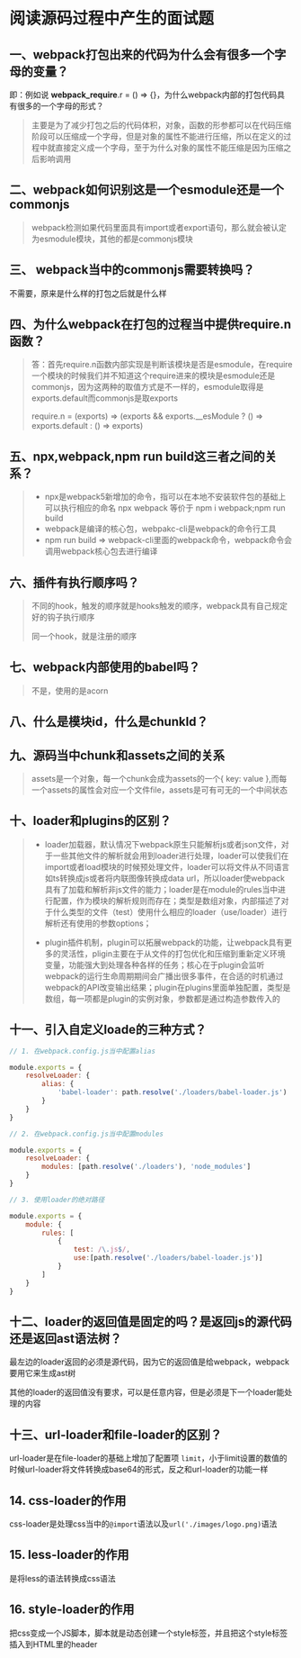 # 阅读源码过程中产生的面试题

## 一、webpack打包出来的代码为什么会有很多一个字母的变量？

即：例如说 __webpack_require__.r = () => {}，为什么webpack内部的打包代码具有很多的一个字母的形式？

> 主要是为了减少打包之后的代码体积，对象，函数的形参都可以在代码压缩阶段可以压缩成一个字母，但是对象的属性不能进行压缩，所以在定义的过程中就直接定义成一个字母，至于为什么对象的属性不能压缩是因为压缩之后影响调用

## 二、webpack如何识别这是一个esmodule还是一个commonjs

> webpack检测如果代码里面具有import或者export语句，那么就会被认定为esmodule模块，其他的都是commonjs模块

## 三、 webpack当中的commonjs需要转换吗？

不需要，原来是什么样的打包之后就是什么样

## 四、为什么webpack在打包的过程当中提供require.n函数？

> 答：首先require.n函数内部实现是判断该模块是否是esmodule，在require一个模块的时候我们并不知道这个require进来的模块是esmodule还是commonjs，因为这两种的取值方式是不一样的，esmodule取得是exports.default而commonjs是取exports
> 
>  require.n = (exports) => (exports && exports.__esModule ? () => exports.default : () => exports)

## 五、npx,webpack,npm run build这三者之间的关系？

> + npx是webpack5新增加的命令，指可以在本地不安装软件包的基础上可以执行相应的命名 npx webpack 等价于 npm i webpack;npm run build
> + webpack是编译的核心包，webpakc-cli是webpack的命令行工具
> + npm run build => webpack-cli里面的webpack命令，webpack命令会调用webpack核心包去进行编译

## 六、插件有执行顺序吗？

> 不同的hook，触发的顺序就是hooks触发的顺序，webpack具有自己规定好的钩子执行顺序
> 
> 同一个hook，就是注册的顺序
   
## 七、webpack内部使用的babel吗？

> 不是，使用的是acorn

## 八、什么是模块id，什么是chunkId？

## 九、源码当中chunk和assets之间的关系
    
> assets是一个对象，每一个chunk会成为assets的一个{ key: value },而每一个assets的属性会对应一个文件file，assets是可有可无的一个中间状态

## 十、loader和plugins的区别？

>  + loader加载器，默认情况下webpack原生只能解析js或者json文件，对于一些其他文件的解析就会用到loader进行处理，loader可以使我们在import或者load模块的时候预处理文件，loader可以将文件从不同语言如ts转换成js或者将内联图像转换成data url，所以loader使webpack具有了加载和解析非js文件的能力；loader是在module的rules当中进行配置，作为模块的解析规则而存在；类型是数组对象，内部描述了对于什么类型的文件（test）使用什么相应的loader（use/loader）进行解析还有使用的参数options；
> 
>  + plugin插件机制，plugin可以拓展webpack的功能，让webpack具有更多的灵活性，pligin主要在于从文件的打包优化和压缩到重新定义环境变量，功能强大到处理各种各样的任务；核心在于plugin会监听webpack的运行生命周期期间会广播出很多事件，在合适的时机通过webpack的API改变输出结果；plugin在plugins里面单独配置，类型是数组，每一项都是plugin的实例对象，参数都是通过构造参数传入的

## 十一、引入自定义loade的三种方式？

```js
// 1. 在webpack.config.js当中配置alias

module.exports = {
    resolveLoader: {
        alias: {
            'babel-loader': path.resolve('./loaders/babel-loader.js')
        }
    }
}

// 2. 在webpack.config.js当中配置modules

module.exports = {
    resolveLoader: {
        modules: [path.resolve('./loaders'), 'node_modules']
    }
}

// 3. 使用loader的绝对路径

module.exports = {
    module: {
        rules: [
            {
                test: /\.js$/,
                use:[path.resolve('./loaders/babel-loader.js')]
            }
        ]
    }
}
```

## 十二、loader的返回值是固定的吗？是返回js的源代码还是返回ast语法树？

最左边的loader返回的必须是源代码，因为它的返回值是给webpack，webpack要用它来生成ast树

其他的loader的返回值没有要求，可以是任意内容，但是必须是下一个loader能处理的内容

## 十三、url-loader和file-loader的区别？

url-loader是在file-loader的基础上增加了配置项 `limit`，小于limit设置的数值的时候url-loader将文件转换成base64的形式，反之和url-loader的功能一样

## 14. css-loader的作用

css-loader是处理css当中的`@import`语法以及`url('./images/logo.png)`语法

## 15. less-loader的作用

是将less的语法转换成css语法

## 16. style-loader的作用

把css变成一个JS脚本，脚本就是动态创建一个style标签，并且把这个style标签插入到HTML里的header